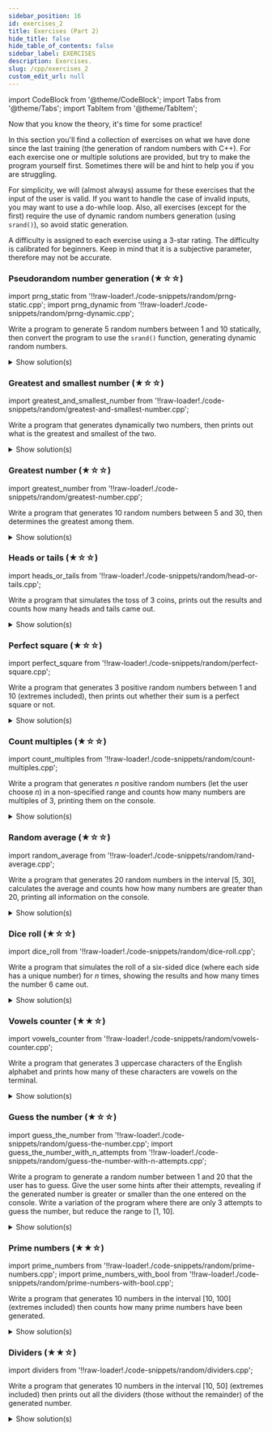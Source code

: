 ```yaml
---
sidebar_position: 16
id: exercises_2
title: Exercises (Part 2)
hide_title: false
hide_table_of_contents: false
sidebar_label: EXERCISES
description: Exercises.
slug: /cpp/exercises_2
custom_edit_url: null
---
```


import CodeBlock from '@theme/CodeBlock';
import Tabs from '@theme/Tabs';
import TabItem from '@theme/TabItem';

Now that you know the theory, it's time for some practice!

In this section you'll find a collection of exercises on what we have done since the last training (the generation of random numbers with C++). For each exercise one or multiple solutions are provided, but try to make the program yourself first. Sometimes there will be and hint to help you if you are struggling.

For simplicity, we will (almost always) assume for these exercises that the input of the user is valid. If you want to handle the case of invalid inputs, you may want to use a do-while loop. Also, all exercises (except for the first) require the use of dynamic random numbers generation (using `srand()`), so avoid static generation.

A difficulty is assigned to each exercise using a 3-star rating. The difficulty is calibrated for beginners. Keep in mind that it is a subjective parameter, therefore may not be accurate.


### Pseudorandom number generation (★☆☆)

import prng_static from '!!raw-loader!./code-snippets/random/prng-static.cpp';
import prng_dynamic from '!!raw-loader!./code-snippets/random/prng-dynamic.cpp';

Write a program to generate 5 random numbers between 1 and 10 statically, then convert the program to use the `srand()` function, generating dynamic random numbers.

<details>

<summary>Show solution(s)</summary>

<Tabs>
<TabItem value="s1" label="Solution 1">

<CodeBlock 
	language="cpp" 
	title="prng-static.cpp">
	{prng_static}
</CodeBlock>

</TabItem>
<TabItem value="s2" label="Solution 2">

<CodeBlock 
	language="cpp" 
	title="prng-dynamic.cpp">
	{prng_dynamic}
</CodeBlock>

</TabItem>

</Tabs>

</details>


### Greatest and smallest number (★☆☆)

import greatest_and_smallest_number from '!!raw-loader!./code-snippets/random/greatest-and-smallest-number.cpp';

Write a program that generates dynamically two numbers, then prints out what is the greatest and smallest of the two.

<details>

<summary>Show solution(s)</summary>

<CodeBlock 
	language="cpp" 
	title="greatest-and-smallest-number.cpp">
	{greatest_and_smallest_number}
</CodeBlock>

</details>


### Greatest number (★☆☆)

import greatest_number from '!!raw-loader!./code-snippets/random/greatest-number.cpp';

Write a program that generates 10 random numbers between 5 and 30, then determines the greatest among them.

<details>

<summary>Show solution(s)</summary>

<CodeBlock 
	language="cpp" 
	title="greatest-number.cpp">
	{greatest_number}
</CodeBlock>

</details>


### Heads or tails (★☆☆)

import heads_or_tails from '!!raw-loader!./code-snippets/random/head-or-tails.cpp';

Write a program that simulates the toss of 3 coins, prints out the results and counts how many heads and tails came out.

<details>

<summary>Show solution(s)</summary>

<CodeBlock 
	language="cpp" 
	title="head-or-tails.cpp">
	{heads_or_tails}
</CodeBlock>

</details>


### Perfect square (★☆☆)

import perfect_square from '!!raw-loader!./code-snippets/random/perfect-square.cpp';

Write a program that generates 3 positive random numbers between 1 and 10 (extremes included), then prints out whether their sum is a perfect square or not.

<details>

<summary>Show solution(s)</summary>

<CodeBlock 
	language="cpp" 
	title="perfect-square.cpp">
	{perfect_square}
</CodeBlock>

</details>


### Count multiples (★☆☆)

import count_multiples from '!!raw-loader!./code-snippets/random/count-multiples.cpp';

Write a program that generates *n* positive random numbers (let the user choose *n*) in a non-specified range and counts how many numbers are multiples of 3, printing them on the console.

<details>

<summary>Show solution(s)</summary>

<CodeBlock 
	language="cpp" 
	title="count-multiples.cpp">
	{count_multiples}
</CodeBlock>

</details>


### Random average (★☆☆)

import random_average from '!!raw-loader!./code-snippets/random/rand-average.cpp';

Write a program that generates 20 random numbers in the interval [5, 30], calculates the average and counts how how many numbers are greater than 20, printing all information on the console.

<details>

<summary>Show solution(s)</summary>

<CodeBlock 
	language="cpp" 
	title="rand-average.cpp">
	{random_average}
</CodeBlock>

</details>


### Dice roll (★☆☆)

import dice_roll from '!!raw-loader!./code-snippets/random/dice-roll.cpp';

Write a program that simulates the roll of a six-sided dice (where each side has a unique number) for *n* times, showing the results and how many times the number 6 came out.

<details>

<summary>Show solution(s)</summary>

<CodeBlock 
	language="cpp" 
	title="dice-roll.cpp">
	{dice_roll}
</CodeBlock>

</details>


### Vowels counter (★★☆)

import vowels_counter from '!!raw-loader!./code-snippets/random/vowels-counter.cpp';

Write a program that generates 3 uppercase characters of the English alphabet and prints how many of these characters are vowels on the terminal.

<details>

<summary>Show solution(s)</summary>

<CodeBlock 
	language="cpp" 
	title="vowels-counter.cpp">
	{vowels_counter}
</CodeBlock>

</details>


### Guess the number (★☆☆)

import guess_the_number from '!!raw-loader!./code-snippets/random/guess-the-number.cpp';
import guess_the_number_with_n_attempts from '!!raw-loader!./code-snippets/random/guess-the-number-with-n-attempts.cpp';

Write a program to generate a random number between 1 and 20 that the user has to guess. Give the user some hints after their attempts, revealing if the generated number is greater or smaller than the one entered on the console. Write a variation of the program where there are only 3 attempts to guess the number, but reduce the range to [1, 10].

<details>

<summary>Show solution(s)</summary>

<Tabs>
<TabItem value="s1" label="Solution 1">

<CodeBlock 
	language="cpp" 
	title="guess-the-number.cpp">
	{guess_the_number}
</CodeBlock>

</TabItem>
<TabItem value="s2" label="Solution 2">

<CodeBlock 
	language="cpp" 
	title="guess-the-number-with-n-attempts.cpp">
	{guess_the_number_with_n_attempts}
</CodeBlock>

</TabItem>

</Tabs>

</details>


### Prime numbers (★★☆)

import prime_numbers from '!!raw-loader!./code-snippets/random/prime-numbers.cpp';
import prime_numbers_with_bool from '!!raw-loader!./code-snippets/random/prime-numbers-with-bool.cpp';

Write a program that generates 10 numbers in the interval [10, 100] (extremes included) then counts how many prime numbers have been generated.

<details>

<summary>Show solution(s)</summary>

<Tabs>
<TabItem value="s1" label="Solution 1">

<CodeBlock 
	language="cpp" 
	title="prime-numbers.cpp">
	{prime_numbers}
</CodeBlock>

</TabItem>
<TabItem value="s2" label="Solution 2">

<CodeBlock 
	language="cpp" 
	title="prime-numbers-with-bool.cpp">
	{prime_numbers_with_bool}
</CodeBlock>

</TabItem>

</Tabs>

</details>


### Dividers (★★☆)

import dividers from '!!raw-loader!./code-snippets/random/dividers.cpp';

Write a program that generates 10 numbers in the interval [10, 50] (extremes included) then prints out all the dividers (those without the remainder) of the generated number.

<details>

<summary>Show solution(s)</summary>

<CodeBlock 
	language="cpp" 
	title="dividers.cpp">
	{dividers}
</CodeBlock>

</details>
